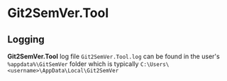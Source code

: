 ﻿---
uid: git2semver-tool-logging
---

# Git2SemVer.Tool

## Logging

**Git2SemVer.Tool** log file `Git2SemVer.Tool.log` can be found in the user's `%appdata%\GitSemVer` folder 
which is typically `C:\Users\<username>\AppData\Local\Git2SemVer`
